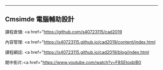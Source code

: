 ---
## Cmsimde 電腦輔助設計

課程倉儲: <a href="https://github.com/s40723115/cad2019</a>

內容管理: <a href="https://s40723115.github.io/cad2019/content/index.html</a>

課程網誌: <a href="https://s40723115.github.io/cad2019/blog/index.html</a>

期中影片:<a href="https://www.youtube.com/watch?v=F8SEtoxbIB0</a>

